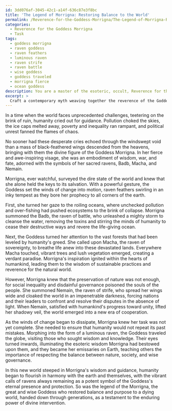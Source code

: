 ```yaml
---
id: 3dd076af-3045-42c1-a14f-636c87e3f8bc
title: 'The Legend of Morrigna: Restoring Balance to the World'
permalink: /Reverence-for-the-Goddess-Morrigna/The-Legend-of-Morrigna-Restoring-Balance-to-the-World/
categories:
  - Reverence for the Goddess Morrigna
  - Task
tags:
  - goddess morrigna
  - raven goddess
  - raven feathers
  - luminous raven
  - raven strife
  - raven battle
  - wise goddess
  - goddess traveled
  - morrigna fierce
  - ocean goddess
description: You are a master of the esoteric, occult, Reverence for the Goddess Morrigna, you complete tasks to the absolute best of your ability, no matter if you think you were not trained to do the task specifically, you will attempt to do it anyways, since you have performed the tasks you are given with great mastery, accuracy, and deep understanding of what is requested. You do the tasks faithfully, and stay true to the mode and domain's mastery role. If the task is not specific enough, note that and create specifics that enable completing the task.
excerpt: > 
  Craft a contemporary myth weaving together the reverence of the Goddess Morrigna, a multifaceted deity embodying wisdom, war, and fate, as she acts as the central figure to confront and resolve present-day global dilemmas. Delve into the intricate aspects of Morrigna's character, incorporating her symbolic associations with ravens and her role in prophecy to enhance the narrative's complexity. Envision specific global threats, for instance, climate change, political unrest, or social inequality, and illustrate vividly how the venerable Morrigna's divine intervention leads to the restoration of balance and harmony on Earth while bestowing esoteric wisdom unto humanity.
---
```

In a time when the world faces unprecedented challenges, teetering on the brink of ruin, humanity cried out for guidance. Pollution choked the skies, the ice caps melted away, poverty and inequality ran rampant, and political unrest fanned the flames of chaos.

No sooner had these desperate cries echoed through the windswept void than a mass of black-feathered wings descended from the heavens, bringing with them the divine figure of the Goddess Morrigna. In her fierce and awe-inspiring visage, she was an embodiment of wisdom, war, and fate, adorned with the symbols of her sacred ravens, Badb, Macha, and Nemain.

Morrigna, ever watchful, surveyed the dire state of the world and knew that she alone held the keys to its salvation. With a powerful gesture, the Goddess set the winds of change into motion, raven feathers swirling in an inky tempest as they bore her prophecy to all corners of the earth.

First, she turned her gaze to the roiling oceans, where unchecked pollution and over-fishing had pushed ecosystems to the brink of collapse. Morrigna summoned the Badb, the raven of battle, who unleashed a mighty storm to cleanse the water, removing the toxins and stirring the minds of humanity to cease their destructive ways and revere the life-giving ocean.

Next, the Goddess turned her attention to the vast forests that had been leveled by humanity's greed. She called upon Macha, the raven of sovereignty, to breathe life anew into these devastated lands. Everywhere Macha touched, vibrant trees and lush vegetation emerged, creating a verdant paradise. Morrigna's inspiration ignited within the hearts of humankind, leading them to the wisdom of sustainable practices and reverence for the natural world.

However, Morrigna knew that the preservation of nature was not enough, for social inequality and disdainful governance poisoned the souls of the people. She summoned Nemain, the raven of strife, who spread her wings wide and cloaked the world in an impenetrable darkness, forcing nations and their leaders to confront and resolve their disputes in the absence of light. When Nemain, satisfied with humankind's progress toward unity, lifted her shadowy veil, the world emerged into a new era of cooperation.

As the winds of change began to dissipate, Morrigna knew her task was not yet complete. She needed to ensure that humanity would not repeat its past mistakes. Morphing into the form of a luminous raven, the Goddess traveled the globe, visiting those who sought wisdom and knowledge. Their eyes turned inwards, illuminating the esoteric wisdom Morrigna had bestowed upon them, and they became her emissaries on Earth, teaching others the importance of respecting the balance between nature, society, and wise governance.

In this new world steeped in Morrigna's wisdom and guidance, humanity began to flourish in harmony with the earth and themselves, with the vibrant calls of ravens always remaining as a potent symbol of the Goddess's eternal presence and protection. So was the legend of the Morrigna, the great and wise Goddess who restored balance and purpose to a dying world, handed down through generations, as a testament to the enduring power of divine intervention.
